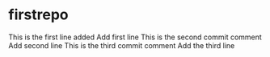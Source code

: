 # firstrepo
This is the first line added
Add first line
This is the second commit comment
Add second line
This is the third commit comment
Add the third line
